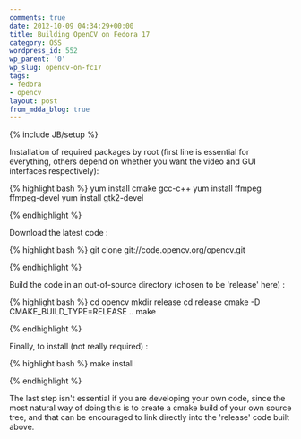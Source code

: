 ```yaml
---
comments: true
date: 2012-10-09 04:34:29+00:00
title: Building OpenCV on Fedora 17
category: OSS
wordpress_id: 552
wp_parent: '0'
wp_slug: opencv-on-fc17
tags:
- fedora
- opencv
layout: post
from_mdda_blog: true
---
```

{% include JB/setup %}


Installation of required packages by root (first line is essential for everything, others depend on whether you want the video and GUI interfaces respectively): 

{% highlight bash %}
yum install cmake gcc-c++ 
yum install ffmpeg ffmpeg-devel
yum install gtk2-devel

{% endhighlight %}

Download the latest code :

{% highlight bash %}
git clone git://code.opencv.org/opencv.git

{% endhighlight %}

Build the code in an out-of-source directory (chosen to be 'release' here) :

{% highlight bash %}
cd opencv
mkdir release
cd release
cmake -D CMAKE_BUILD_TYPE=RELEASE ..
make

{% endhighlight %}

Finally, to install (not really required) : 

{% highlight bash %}
make install 

{% endhighlight %}

The last step isn't essential if you are developing your own code, since the most natural way of doing this is to create a cmake build of your own source tree, and that can be encouraged to link directly into the 'release' code built above.

